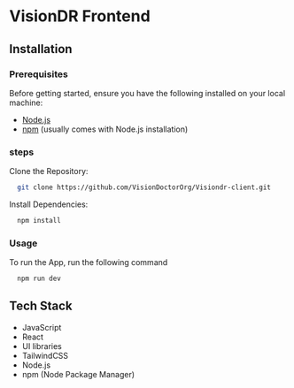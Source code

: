 # VisionDR Frontend

## Installation
### Prerequisites

Before getting started, ensure you have the following installed on your local machine:

- [Node.js](https://nodejs.org/en/download)   
- [npm](https://www.npmjs.com/) (usually comes with Node.js installation)






### steps

   Clone the Repository:

```bash
  git clone https://github.com/VisionDoctorOrg/Visiondr-client.git
```

 Install Dependencies:

```bash
  npm install
```





### Usage

To run the App, run the following command

```bash
  npm run dev

```

## Tech Stack

+ JavaScript 
+ React 
 + UI libraries 
+ TailwindCSS
+ Node.js 
+ npm (Node Package Manager)
